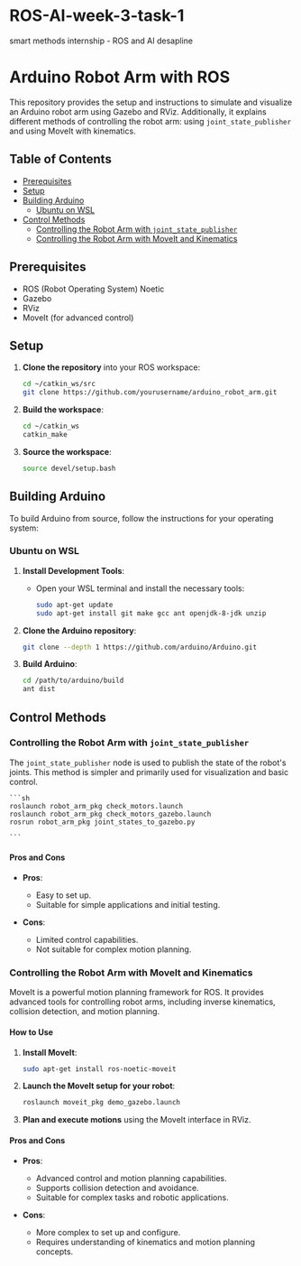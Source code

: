 # ROS-AI-week-3-task-1

smart methods internship - ROS and AI desapline 

# Arduino Robot Arm with ROS

This repository provides the setup and instructions to simulate and visualize an Arduino robot arm using Gazebo and RViz. Additionally, it explains different methods of controlling the robot arm: using `joint_state_publisher` and using MoveIt with kinematics.

## Table of Contents

- [Prerequisites](#prerequisites)
- [Setup](#setup)
- [Building Arduino](#building-arduino)
   - [Ubuntu on WSL](#ubuntu-on-wsl)
- [Control Methods](#control-methods)
  - [Controlling the Robot Arm with `joint_state_publisher`](#controlling-the-robot-arm-with-joint_state_publisher)
  - [Controlling the Robot Arm with MoveIt and Kinematics](#controlling-the-robot-arm-with-moveit-and-kinematics)


## Prerequisites

- ROS (Robot Operating System) Noetic
- Gazebo
- RViz
- MoveIt (for advanced control)

## Setup

1. **Clone the repository** into your ROS workspace:
    ```sh
    cd ~/catkin_ws/src
    git clone https://github.com/yourusername/arduino_robot_arm.git
    ```

2. **Build the workspace**:
    ```sh
    cd ~/catkin_ws
    catkin_make
    ```

3. **Source the workspace**:
    ```sh
    source devel/setup.bash
    ```
    
## Building Arduino

To build Arduino from source, follow the instructions for your operating system:

### Ubuntu on WSL

1. **Install Development Tools**:
    - Open your WSL terminal and install the necessary tools:
        ```sh
        sudo apt-get update
        sudo apt-get install git make gcc ant openjdk-8-jdk unzip
        ```

2. **Clone the Arduino repository**:
    ```sh
    git clone --depth 1 https://github.com/arduino/Arduino.git
    ```

3. **Build Arduino**:
    ```sh
    cd /path/to/arduino/build
    ant dist
    ```

## Control Methods

### Controlling the Robot Arm with `joint_state_publisher`

The `joint_state_publisher` node is used to publish the state of the robot's joints. This method is simpler and primarily used for visualization and basic control.

    ```sh
    roslaunch robot_arm_pkg check_motors.launch
    roslaunch robot_arm_pkg check_motors_gazebo.launch
    rosrun robot_arm_pkg joint_states_to_gazebo.py

    ```

#### Pros and Cons

- **Pros**:
  - Easy to set up.
  - Suitable for simple applications and initial testing.

- **Cons**:
  - Limited control capabilities.
  - Not suitable for complex motion planning.

### Controlling the Robot Arm with MoveIt and Kinematics

MoveIt is a powerful motion planning framework for ROS. It provides advanced tools for controlling robot arms, including inverse kinematics, collision detection, and motion planning.

#### How to Use

1. **Install MoveIt**:
    ```sh
    sudo apt-get install ros-noetic-moveit
    ```

2. **Launch the MoveIt setup for your robot**:
    ```sh
    roslaunch moveit_pkg demo_gazebo.launch
    ```

3. **Plan and execute motions** using the MoveIt interface in RViz.

#### Pros and Cons

- **Pros**:
  - Advanced control and motion planning capabilities.
  - Supports collision detection and avoidance.
  - Suitable for complex tasks and robotic applications.

- **Cons**:
  - More complex to set up and configure.
  - Requires understanding of kinematics and motion planning concepts.
